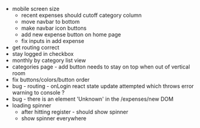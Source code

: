 - mobile screen size
  - recent expenses should cutoff category column
  - move navbar to bottom
  - make navbar icon buttons
  - add new expense button on home page
  - fix inputs in add expense
- get routing correct
- stay logged in checkbox
- monthly by category list view
- categories page - add button needs to stay on top when out of vertical room
- fix buttons/colors/button order
- bug - routing - onLogin react state update attempted which throws error warning to console ?
- bug - there is an element 'Unknown' in the /expenses/new DOM
- loading spinner
  - after hitting register - should show spinner
  - show spinner everywhere
